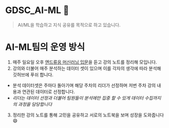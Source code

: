 # GDSC_AI-ML 🧠
> AI/ML을 학습하고 지식 공유를 목적으로 하고 있습니다.

# AI-ML팀의 운영 방식
1. 매주 일요일 오후 [앤드류응 머신러닝 입문](https://www.coursera.org/learn/machine-learning/home/week/1)을 듣고 강의 노트를 정리해 모입니다.
2. 강의와 더불어 매주 분석하는 데이터 셋이 있으며 이를 각자의 생각에 따라 분석해 깃허브에 푸쉬 합니다.
  * 분석 데이터셋은 주마다 돌아가며 해당 주차의 리더가 선정하며 저번 주차 강의 내용과 연관된 데이터로 선정합니다.
  * _리더는 데이터 선정과 더불어 팀원들이 분석에만 집중 할 수 있게 데이터 수집까지의 과정을 담당합니다_
3. 정리한 강의 노트를 통해 고민을 공유하고 서로의 노트북을 보며 성장을 도와줍니다 😄
